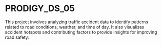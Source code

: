 # PRODIGY_DS_05
 This project involves analyzing traffic accident data to identify patterns related to road conditions, weather, and time of day. It also visualizes accident hotspots and contributing factors to provide insights for improving road safety.
